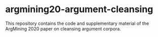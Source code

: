 # argmining20-argument-cleansing
This repository contains the code and supplementary material of the ArgMining 2020 paper on cleansing argument corpora.
